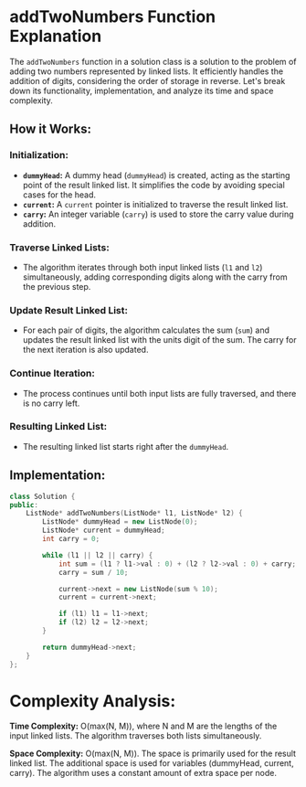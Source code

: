 # addTwoNumbers Function Explanation

The `addTwoNumbers` function in a solution class is a solution to the problem of adding two numbers represented by linked lists. It efficiently handles the addition of digits, considering the order of storage in reverse. Let's break down its functionality, implementation, and analyze its time and space complexity.

## How it Works:

### Initialization:
- **`dummyHead`:** A dummy head (`dummyHead`) is created, acting as the starting point of the result linked list. It simplifies the code by avoiding special cases for the head.
- **`current`:** A `current` pointer is initialized to traverse the result linked list.
- **`carry`:** An integer variable (`carry`) is used to store the carry value during addition.

### Traverse Linked Lists:
- The algorithm iterates through both input linked lists (`l1` and `l2`) simultaneously, adding corresponding digits along with the carry from the previous step.

### Update Result Linked List:
- For each pair of digits, the algorithm calculates the sum (`sum`) and updates the result linked list with the units digit of the sum. The carry for the next iteration is also updated.

### Continue Iteration:
- The process continues until both input lists are fully traversed, and there is no carry left.

### Resulting Linked List:
- The resulting linked list starts right after the `dummyHead`.

## Implementation:

```cpp
class Solution {
public:
    ListNode* addTwoNumbers(ListNode* l1, ListNode* l2) {
        ListNode* dummyHead = new ListNode(0);
        ListNode* current = dummyHead;
        int carry = 0;

        while (l1 || l2 || carry) {
            int sum = (l1 ? l1->val : 0) + (l2 ? l2->val : 0) + carry;
            carry = sum / 10;

            current->next = new ListNode(sum % 10);
            current = current->next;

            if (l1) l1 = l1->next;
            if (l2) l2 = l2->next;
        }

        return dummyHead->next;
    }
};
```
# Complexity Analysis:

**Time Complexity:** O(max(N, M)), where N and M are the lengths of the input linked lists. The algorithm traverses both lists simultaneously.

**Space Complexity:** O(max(N, M)). The space is primarily used for the result linked list. The additional space is used for variables (dummyHead, current, carry). The algorithm uses a constant amount of extra space per node.
